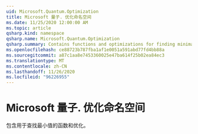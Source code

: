 ```yaml
---
uid: Microsoft.Quantum.Optimization
title: Microsoft 量子. 优化命名空间
ms.date: 11/25/2020 12:00:00 AM
ms.topic: article
qsharp.kind: namespace
qsharp.name: Microsoft.Quantum.Optimization
qsharp.summary: Contains functions and optimizations for finding minima.
ms.openlocfilehash: ce88723b787fba1af1e0051a591abd77fd4bb88a
ms.sourcegitcommit: a87c1aa8e7453360025e47ba614f25b02ea84ec3
ms.translationtype: MT
ms.contentlocale: zh-CN
ms.lasthandoff: 11/26/2020
ms.locfileid: "96226955"
---
```

# <a name="microsoftquantumoptimization-namespace"></a>Microsoft 量子. 优化命名空间

包含用于查找最小值的函数和优化。

